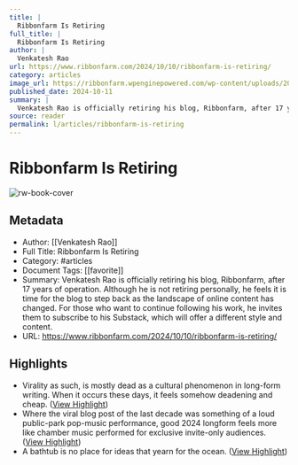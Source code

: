 ```yaml
---
title: |
  Ribbonfarm Is Retiring
full_title: |
  Ribbonfarm Is Retiring
author: |
  Venkatesh Rao
url: https://www.ribbonfarm.com/2024/10/10/ribbonfarm-is-retiring/
category: articles
image_url: https://ribbonfarm.wpenginepowered.com/wp-content/uploads/2022/02/cropped-rfsquare-270x270.png
published_date: 2024-10-11
summary: |
  Venkatesh Rao is officially retiring his blog, Ribbonfarm, after 17 years of operation. Although he is not retiring personally, he feels it is time for the blog to step back as the landscape of online content has changed. For those who want to continue following his work, he invites them to subscribe to his Substack, which will offer a different style and content.
source: reader
permalink: l/articles/ribbonfarm-is-retiring
---
```

# Ribbonfarm Is Retiring

![rw-book-cover](https://ribbonfarm.wpenginepowered.com/wp-content/uploads/2022/02/cropped-rfsquare-270x270.png)

## Metadata
- Author: [[Venkatesh Rao]]
- Full Title: Ribbonfarm Is Retiring
- Category: #articles
- Document Tags: [[favorite]] 
- Summary: Venkatesh Rao is officially retiring his blog, Ribbonfarm, after 17 years of operation. Although he is not retiring personally, he feels it is time for the blog to step back as the landscape of online content has changed. For those who want to continue following his work, he invites them to subscribe to his Substack, which will offer a different style and content.
- URL: https://www.ribbonfarm.com/2024/10/10/ribbonfarm-is-retiring/

## Highlights
- Virality as such, is mostly dead as a cultural phenomenon in long-form writing. When it occurs these days, it feels somehow deadening and cheap. ([View Highlight](https://read.readwise.io/read/01ja51w7jsb8nhbzvze04p9gcg))
- Where the viral blog post of the last decade was something of a loud public-park pop-music performance, good 2024 longform feels more like chamber music performed for exclusive invite-only audiences. ([View Highlight](https://read.readwise.io/read/01ja51wrndfc29sps276aw2786))
- A bathtub is no place for ideas that yearn for the ocean. ([View Highlight](https://read.readwise.io/read/01ja525kg2adeeh2gqkdpayeh1))


